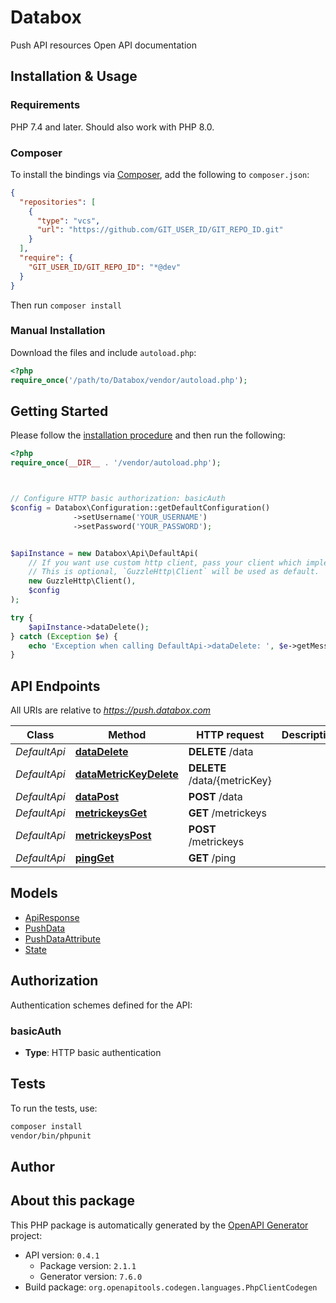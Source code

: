 # Databox

Push API resources Open API documentation


## Installation & Usage

### Requirements

PHP 7.4 and later.
Should also work with PHP 8.0.

### Composer

To install the bindings via [Composer](https://getcomposer.org/), add the following to `composer.json`:

```json
{
  "repositories": [
    {
      "type": "vcs",
      "url": "https://github.com/GIT_USER_ID/GIT_REPO_ID.git"
    }
  ],
  "require": {
    "GIT_USER_ID/GIT_REPO_ID": "*@dev"
  }
}
```

Then run `composer install`

### Manual Installation

Download the files and include `autoload.php`:

```php
<?php
require_once('/path/to/Databox/vendor/autoload.php');
```

## Getting Started

Please follow the [installation procedure](#installation--usage) and then run the following:

```php
<?php
require_once(__DIR__ . '/vendor/autoload.php');



// Configure HTTP basic authorization: basicAuth
$config = Databox\Configuration::getDefaultConfiguration()
              ->setUsername('YOUR_USERNAME')
              ->setPassword('YOUR_PASSWORD');


$apiInstance = new Databox\Api\DefaultApi(
    // If you want use custom http client, pass your client which implements `GuzzleHttp\ClientInterface`.
    // This is optional, `GuzzleHttp\Client` will be used as default.
    new GuzzleHttp\Client(),
    $config
);

try {
    $apiInstance->dataDelete();
} catch (Exception $e) {
    echo 'Exception when calling DefaultApi->dataDelete: ', $e->getMessage(), PHP_EOL;
}

```

## API Endpoints

All URIs are relative to *https://push.databox.com*

Class | Method | HTTP request | Description
------------ | ------------- | ------------- | -------------
*DefaultApi* | [**dataDelete**](docs/Api/DefaultApi.md#datadelete) | **DELETE** /data | 
*DefaultApi* | [**dataMetricKeyDelete**](docs/Api/DefaultApi.md#datametrickeydelete) | **DELETE** /data/{metricKey} | 
*DefaultApi* | [**dataPost**](docs/Api/DefaultApi.md#datapost) | **POST** /data | 
*DefaultApi* | [**metrickeysGet**](docs/Api/DefaultApi.md#metrickeysget) | **GET** /metrickeys | 
*DefaultApi* | [**metrickeysPost**](docs/Api/DefaultApi.md#metrickeyspost) | **POST** /metrickeys | 
*DefaultApi* | [**pingGet**](docs/Api/DefaultApi.md#pingget) | **GET** /ping | 

## Models

- [ApiResponse](docs/Model/ApiResponse.md)
- [PushData](docs/Model/PushData.md)
- [PushDataAttribute](docs/Model/PushDataAttribute.md)
- [State](docs/Model/State.md)

## Authorization

Authentication schemes defined for the API:
### basicAuth

- **Type**: HTTP basic authentication

## Tests

To run the tests, use:

```bash
composer install
vendor/bin/phpunit
```

## Author



## About this package

This PHP package is automatically generated by the [OpenAPI Generator](https://openapi-generator.tech) project:

- API version: `0.4.1`
    - Package version: `2.1.1`
    - Generator version: `7.6.0`
- Build package: `org.openapitools.codegen.languages.PhpClientCodegen`
